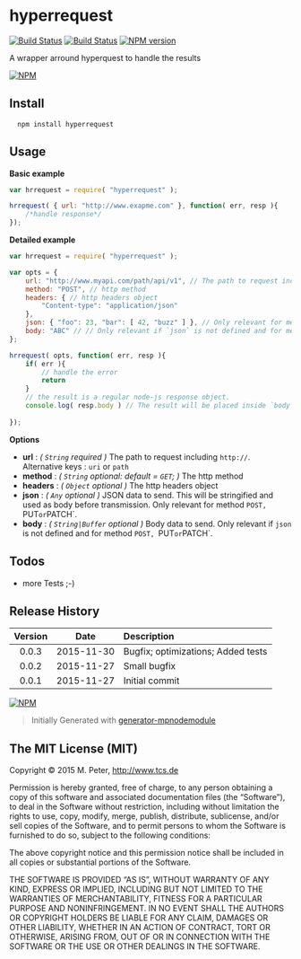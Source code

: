 hyperrequest
============

[![Build Status](https://secure.travis-ci.org/mpneuried/hyperrequest.png?branch=master)](http://travis-ci.org/mpneuried/hyperrequest)
[![Build Status](https://david-dm.org/mpneuried/hyperrequest.png)](https://david-dm.org/mpneuried/hyperrequest)
[![NPM version](https://badge.fury.io/js/hyperrequest.png)](http://badge.fury.io/js/hyperrequest)

A wrapper arround hyperquest to handle the results

[![NPM](https://nodei.co/npm/hyperrequest.png?downloads=true&stars=true)](https://nodei.co/npm/hyperrequest/)

## Install

```
  npm install hyperrequest
```

## Usage

**Basic example**
```js
var hrrequest = require( "hyperrequest" );

hrrequest( { url: "http://www.exapme.com" }, function( err, resp ){
    /*handle response*/
});
```

**Detailed example**

```js
var hrrequest = require( "hyperrequest" );

var opts = {
    url: "http://www.myapi.com/path/api/v1", // The path to request including `http://`. Alternative keys : `uri` or `path`
    method: "POST", // http method
    headers: { // http headers object
        "Content-type": "application/json"
    },
    json: { "foo": 23, "bar": [ 42, "buzz" ] }, // Only relevant for method `POST, `PUT` or `PATCH`. This will be stringified before transmission.
    body: "ABC" // // Only relevant if `json` is not defined and for method `POST, `PUT` or `PATCH`.
};

hrrequest( opts, function( err, resp ){
    if( err ){
        // handle the error
        return
    }
    // the result is a regular node-js response object.
    console.log( resp.body ) // The result will be placed inside `body`. If the content-type is `application/json` it tries to parse it and returns the parsed data
    
});
```

**Options** 

- **url** : *( `String` required )* The path to request including `http://`. Alternative keys : `uri` or `path`
- **method** : *( `String` optional: default = `GET`; )* The http method
- **headers** : *( `Object` optional )* The http headers object
- **json** : *( `Any` optional )* JSON data to send. This will be stringified and used as body before transmission. Only relevant for method `POST, `PUT` or `PATCH`. 
- **body** : *( `String|Buffer` optional )* Body data to send. Only relevant if `json` is not defined and for method `POST, `PUT` or `PATCH`.

## Todos

 * more Tests ;-)

## Release History
|Version|Date|Description|
|:--:|:--:|:--|
|0.0.3|2015-11-30|Bugfix; optimizations; Added tests|
|0.0.2|2015-11-27|Small bugfix|
|0.0.1|2015-11-27|Initial commit|

[![NPM](https://nodei.co/npm-dl/hyperrequest.png?months=6)](https://nodei.co/npm/hyperrequest/)

> Initially Generated with [generator-mpnodemodule](https://github.com/mpneuried/generator-mpnodemodule)

## The MIT License (MIT)

Copyright © 2015 M. Peter, http://www.tcs.de

Permission is hereby granted, free of charge, to any person obtaining a copy of this software and associated documentation files (the “Software”), to deal in the Software without restriction, including without limitation the rights to use, copy, modify, merge, publish, distribute, sublicense, and/or sell copies of the Software, and to permit persons to whom the Software is furnished to do so, subject to the following conditions:

The above copyright notice and this permission notice shall be included in all copies or substantial portions of the Software.

THE SOFTWARE IS PROVIDED “AS IS”, WITHOUT WARRANTY OF ANY KIND, EXPRESS OR IMPLIED, INCLUDING BUT NOT LIMITED TO THE WARRANTIES OF MERCHANTABILITY, FITNESS FOR A PARTICULAR PURPOSE AND NONINFRINGEMENT. IN NO EVENT SHALL THE AUTHORS OR COPYRIGHT HOLDERS BE LIABLE FOR ANY CLAIM, DAMAGES OR OTHER LIABILITY, WHETHER IN AN ACTION OF CONTRACT, TORT OR OTHERWISE, ARISING FROM, OUT OF OR IN CONNECTION WITH THE SOFTWARE OR THE USE OR OTHER DEALINGS IN THE SOFTWARE.
